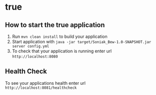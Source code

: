 # true

How to start the true application
---

1. Run `mvn clean install` to build your application
1. Start application with `java -jar target/Soniak_Bew-1.0-SNAPSHOT.jar server config.yml`
1. To check that your application is running enter url `http://localhost:8080`

Health Check
---

To see your applications health enter url `http://localhost:8081/healthcheck`
